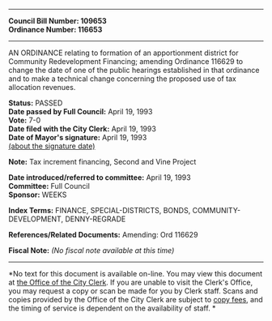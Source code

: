 * * * * *  
  
**Council Bill Number: [](#h0)[](#h2)109653**   
**Ordinance Number: 116653**  
  
* * * * *  
  
AN ORDINANCE relating to formation of an apportionment district for Community Redevelopment Financing; amending Ordinance 116629 to change the date of one of the public hearings established in that ordinance and to make a technical change concerning the proposed use of tax allocation revenues.  
  
**Status:** PASSED   
**Date passed by Full Council:** April 19, 1993   
**Vote:** 7-0   
**Date filed with the City Clerk:** April 19, 1993   
**Date of Mayor's signature:** April 19, 1993   
[(about the signature date)](/~public/approvaldate.htm)   
  
**Note:** Tax increment financing, Second and Vine Project  
  
  
**Date introduced/referred to committee:** April 19, 1993   
**Committee:** Full Council   
**Sponsor:** WEEKS   
  
**Index Terms:** FINANCE, SPECIAL-DISTRICTS, BONDS, COMMUNITY-DEVELOPMENT, DENNY-REGRADE  
  
**References/Related Documents:** Amending: Ord 116629  
  
**Fiscal Note:** *(No fiscal note available at this time)*  
  
* * * * *  
  
*No text for this document is available on-line. You may view this document at [the Office of the City Clerk](http://www.seattle.gov/leg/clerk/contactUs.htm). If you are unable to visit the Clerk's Office, you may request a copy or scan be made for you by Clerk staff. Scans and copies provided by the Office of the City Clerk are subject to [copy fees](http://clerk.seattle.gov/~public/clerkfees.htm), and the timing of service is dependent on the availability of staff. *  
  
  
